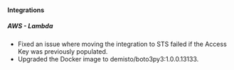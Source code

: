 
#### Integrations
##### AWS - Lambda
- Fixed an issue where moving the integration to STS failed if the Access Key was previously populated.
- Upgraded the Docker image to demisto/boto3py3:1.0.0.13133.
